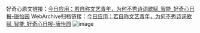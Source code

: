 好奇心原文链接：[今日应用：若自称文艺青年，为何不秀诗词歌赋_智能_好奇心日报-唐怡园](https://www.qdaily.com/articles/4332.html)
WebArchive归档链接：[今日应用：若自称文艺青年，为何不秀诗词歌赋_智能_好奇心日报-唐怡园](http://web.archive.org/web/20190623154213/https://www.qdaily.com/articles/4332.html)
![image](http://ww3.sinaimg.cn/large/007d5XDply1g3vf78cn18j30u04jr4qp)